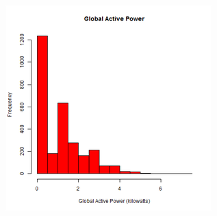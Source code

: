 
![plot of chunk unnamed-chunk-3](https://github.com/RXCORE/COREDX/blob/master/PROJECTS/EXPLORATORY%20DATA%20ANALYSIS/plot1.png) 
